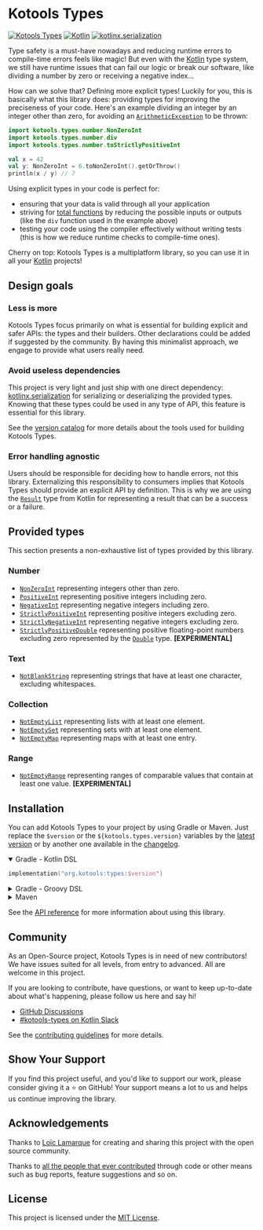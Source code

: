 # Kotools Types

[![Kotools Types][kotools-types-badge]][kotools-types-project]
[![Kotlin][kotlin-badge]][kotlin]
[![kotlinx.serialization][kotlinx.serialization-badge]][kotlinx.serialization]

Type safety is a must-have nowadays and reducing runtime errors to compile-time
errors feels like magic!
But even with the [Kotlin] type system, we still have runtime issues that can
fail our logic or break our software, like dividing a number by zero or
receiving a negative index...

How can we solve that? Defining more explicit types!
Luckily for you, this is basically what this library does: providing types for
improving the preciseness of your code.
Here's an example dividing an integer by an integer other than zero, for
avoiding an [`ArithmeticException`][kotlin.ArithmeticException] to be thrown:

```kotlin
import kotools.types.number.NonZeroInt
import kotools.types.number.div
import kotools.types.number.toStrictlyPositiveInt

val x = 42
val y: NonZeroInt = 6.toNonZeroInt().getOrThrow()
println(x / y) // 7
```

Using explicit types in your code is perfect for:

- ensuring that your data is valid through all your application
- striving for [total functions][total-functions] by reducing the possible
  inputs or outputs (like the `div` function used in the example above)
- testing your code using the compiler effectively without writing tests (this
  is how we reduce runtime checks to compile-time ones).

Cherry on top: Kotools Types is a multiplatform library, so you can use it in
all your [Kotlin] projects!

[kotools-types-badge]: https://img.shields.io/static/v1?label=version&message=4.3.0&color=blue
[kotools-types-project]: https://github.com/kotools/types
[kotlin]: https://kotlinlang.org
[kotlin-badge]: https://img.shields.io/badge/kotlin-1.7.21-blue?logo=kotlin
[kotlin.ArithmeticException]: https://kotlinlang.org/api/latest/jvm/stdlib/kotlin/-arithmetic-exception
[kotlinx.serialization]: https://github.com/Kotlin/kotlinx.serialization
[kotlinx.serialization-badge]: https://img.shields.io/badge/kotlinx.serialization-1.4.1-blue
[total-functions]: https://xlinux.nist.gov/dads/HTML/totalfunc.html

## Design goals

### Less is more

Kotools Types focus primarily on what is essential for building explicit and
safer APIs: the types and their builders.
Other declarations could be added if suggested by the community.
By having this minimalist approach, we engage to provide what users really need.

### Avoid useless dependencies

This project is very light and just ship with one direct dependency:
[kotlinx.serialization] for serializing or deserializing the provided types.
Knowing that these types could be used in any type of API, this feature is
essential for this library.

See the [version catalog](gradle/libs.versions.toml) for more details about the
tools used for building Kotools Types.

### Error handling agnostic

Users should be responsible for deciding how to handle errors, not this library.
Externalizing this responsibility to consumers implies that Kotools Types should
provide an explicit API by definition.
This is why we are using the [`Result`][kotlin.Result] type from Kotlin for
representing a result that can be a success or a failure.

[kotlin.Result]: https://kotlinlang.org/api/latest/jvm/stdlib/kotlin/-result

## Provided types

This section presents a non-exhaustive list of types provided by this library.

### Number

- [`NonZeroInt`][kotools.types.number.NonZeroInt] representing integers other
  than zero.
- [`PositiveInt`][kotools.types.number.PositiveInt] representing positive
  integers including zero.
- [`NegativeInt`][kotools.types.number.NegativeInt] representing negative
  integers including zero.
- [`StrictlyPositiveInt`][kotools.types.number.StrictlyPositiveInt] representing
  positive integers excluding zero.
- [`StrictlyNegativeInt`][kotools.types.number.StrictlyNegativeInt] representing
  negative integers excluding zero.
- [`StrictlyPositiveDouble`][kotools.types.number.StrictlyPositiveDouble]
  representing positive floating-point numbers excluding zero represented by the
  [`Double`][kotlin.Double] type. **[EXPERIMENTAL]**

[kotlin.Double]: https://kotlinlang.org/api/latest/jvm/stdlib/kotlin/-double/index.html
[kotools.types.number.NegativeInt]: https://types.kotools.org/-kotools%20-types/kotools.types.number/-negative-int/index.html
[kotools.types.number.NonZeroInt]: https://types.kotools.org/-kotools%20-types/kotools.types.number/-non-zero-int/index.html
[kotools.types.number.PositiveInt]: https://types.kotools.org/-kotools%20-types/kotools.types.number/-positive-int/index.html
[kotools.types.number.StrictlyNegativeInt]: https://types.kotools.org/-kotools%20-types/kotools.types.number/-strictly-negative-int/index.html
[kotools.types.number.StrictlyPositiveDouble]: https://types.kotools.org/-kotools%20-types/kotools.types.number/-strictly-positive-double/index.html
[kotools.types.number.StrictlyPositiveInt]: https://types.kotools.org/-kotools%20-types/kotools.types.number/-strictly-positive-int/index.html

### Text

- [`NotBlankString`][kotools.types.text.NotBlankString] representing strings
  that have at least one character, excluding whitespaces.

[kotools.types.text.NotBlankString]: https://types.kotools.org/-kotools%20-types/kotools.types.text/-not-blank-string/index.html

### Collection

- [`NotEmptyList`][kotools.types.collection.NotEmptyList] representing lists
  with at least one element.
- [`NotEmptySet`][kotools.types.collection.NotEmptySet] representing sets with
  at least one element.
- [`NotEmptyMap`][kotools.types.collection.NotEmptyMap] representing maps with
  at least one entry.

[kotools.types.collection.NotEmptyList]: https://types.kotools.org/-kotools%20-types/kotools.types.collection/-not-empty-list/index.html
[kotools.types.collection.NotEmptyMap]: https://types.kotools.org/-kotools%20-types/kotools.types.collection/-not-empty-map/index.html
[kotools.types.collection.NotEmptySet]: https://types.kotools.org/-kotools%20-types/kotools.types.collection/-not-empty-set/index.html

### Range

- [`NotEmptyRange`][kotools.types.range.NotEmptyRange] representing ranges of
  comparable values that contain at least one value. **[EXPERIMENTAL]**

[kotools.types.range.NotEmptyRange]: https://types.kotools.org/-kotools%20-types/kotools.types.range/-not-empty-range/index.html

## Installation

You can add Kotools Types to your project by using Gradle or Maven.
Just replace the `$version` or the `${kotools.types.version}` variables by the
[latest version](#kotools-types) or by another one available in the
[changelog](CHANGELOG.md).

<details open>
<summary>Gradle - Kotlin DSL</summary>

```kotlin
implementation("org.kotools:types:$version")
```
</details>

<details>
<summary>Gradle - Groovy DSL</summary>

```groovy
implementation "org.kotools:types:$version"
```
</details>

<details>
<summary>Maven</summary>

```xml
<dependencies>
    <dependency>
        <groupId>org.kotools</groupId>
        <artifactId>types</artifactId>
        <version>${kotools.types.version}</version>
    </dependency>
</dependencies>
```
</details>

See the [API reference](https://types.kotools.org) for more information about
using this library.

## Community

As an Open-Source project, Kotools Types is in need of new contributors!
We have issues suited for all levels, from entry to advanced.
All are welcome in this project.

If you are looking to contribute, have questions, or want to keep up-to-date
about what's happening, please follow us here and say hi!

- [GitHub Discussions]
- [#kotools-types on Kotlin Slack]

See the [contributing guidelines](CONTRIBUTING.md) for more details.

[#kotools-types on Kotlin Slack]: https://kotlinlang.slack.com/archives/C05H0L1LD25
[GitHub Discussions]: https://github.com/kotools/types/discussions

## Show Your Support

If you find this project useful, and you'd like to support our work, please
consider giving it a ⭐️ on GitHub!
Your support means a lot to us and helps us continue improving the library.

## Acknowledgements

Thanks to [Loïc Lamarque] for creating and sharing this project with the open
source community.

Thanks to [all the people that ever contributed] through code or other means such
as bug reports, feature suggestions and so on.

[all the people that ever contributed]: https://github.com/kotools/types/graphs/contributors
[Loïc Lamarque]: https://github.com/LVMVRQUXL

## License

This project is licensed under the [MIT License](LICENSE.txt).
